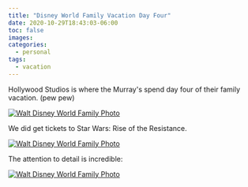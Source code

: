 ```yaml
---
title: "Disney World Family Vacation Day Four"
date: 2020-10-29T18:43:03-06:00
toc: false
images:
categories:
  - personal
tags: 
  - vacation
---
```


Hollywood Studios is where the Murray's spend day four of their family vacation.  (pew pew)

[![Walt Disney World Family Photo](/images/IMG_1131.jpg)](/images/IMG_1131.jpg)

We did get tickets to Star Wars: Rise of the Resistance.

[![Walt Disney World Family Photo](/images/IMG_1117.PNG)](/images/IMG_1117.PNG)


The attention to detail is incredible:

[![Walt Disney World Family Photo](/images/IMG_1128.jpg)](/images/IMG_1128.jpg)